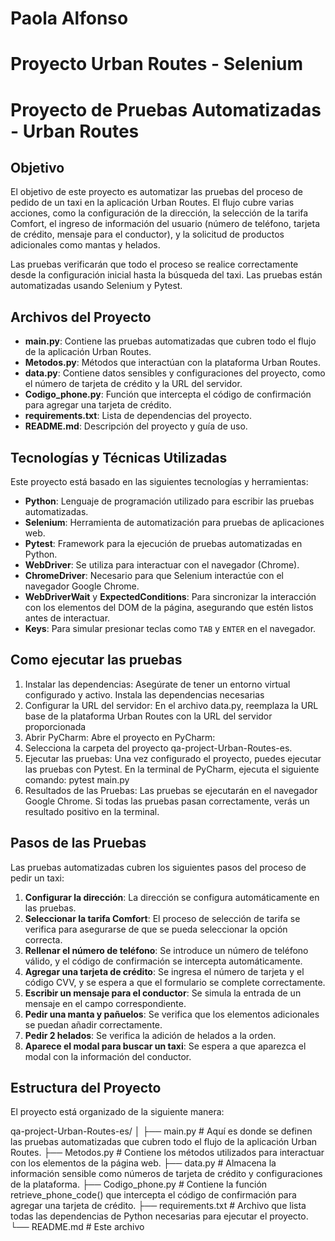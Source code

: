 ﻿# Paola Alfonso

# Proyecto Urban Routes - Selenium 

# Proyecto de Pruebas Automatizadas - Urban Routes

## Objetivo

El objetivo de este proyecto es automatizar las pruebas del proceso de pedido de un taxi en la aplicación Urban Routes. El flujo cubre varias acciones, como la configuración de la dirección, la selección de la tarifa Comfort, el ingreso de información del usuario (número de teléfono, tarjeta de crédito, mensaje para el conductor), y la solicitud de productos adicionales como mantas y helados.

Las pruebas verificarán que todo el proceso se realice correctamente desde la configuración inicial hasta la búsqueda del taxi. Las pruebas están automatizadas usando Selenium y Pytest.

## Archivos del Proyecto

- **main.py**: Contiene las pruebas automatizadas que cubren todo el flujo de la aplicación Urban Routes.
- **Metodos.py**: Métodos que interactúan con la plataforma Urban Routes.
- **data.py**: Contiene datos sensibles y configuraciones del proyecto, como el número de tarjeta de crédito y la URL del servidor.
- **Codigo_phone.py**: Función que intercepta el código de confirmación para agregar una tarjeta de crédito.
- **requirements.txt**: Lista de dependencias del proyecto.
- **README.md**: Descripción del proyecto y guía de uso.
  
## Tecnologías y Técnicas Utilizadas

Este proyecto está basado en las siguientes tecnologías y herramientas:

- **Python**: Lenguaje de programación utilizado para escribir las pruebas automatizadas.
- **Selenium**: Herramienta de automatización para pruebas de aplicaciones web.
- **Pytest**: Framework para la ejecución de pruebas automatizadas en Python.
- **WebDriver**: Se utiliza para interactuar con el navegador (Chrome).
- **ChromeDriver**: Necesario para que Selenium interactúe con el navegador Google Chrome.
- **WebDriverWait** y **ExpectedConditions**: Para sincronizar la interacción con los elementos del DOM de la página, asegurando que estén listos antes de interactuar.
- **Keys**: Para simular presionar teclas como `TAB` y `ENTER` en el navegador.
  
## Como ejecutar las pruebas

1. Instalar las dependencias: Asegúrate de tener un entorno virtual configurado y activo. Instala las dependencias necesarias
2. Configurar la URL del servidor: En el archivo data.py, reemplaza la URL base de la plataforma Urban Routes con la URL del servidor proporcionada
3. Abrir PyCharm: Abre el proyecto en PyCharm:
4. Selecciona la carpeta del proyecto qa-project-Urban-Routes-es.
5. Ejecutar las pruebas: Una vez configurado el proyecto, puedes ejecutar las pruebas con Pytest. En la terminal de PyCharm, ejecuta el siguiente comando:
    pytest main.py
6. Resultados de las Pruebas: Las pruebas se ejecutarán en el navegador Google Chrome. Si todas las pruebas pasan correctamente, verás un resultado positivo en la terminal.


## Pasos de las Pruebas
Las pruebas automatizadas cubren los siguientes pasos del proceso de pedir un taxi:

1. **Configurar la dirección**: La dirección se configura automáticamente en las pruebas.
2. **Seleccionar la tarifa Comfort**: El proceso de selección de tarifa se verifica para asegurarse de que se pueda seleccionar la opción correcta.
3. **Rellenar el número de teléfono**: Se introduce un número de teléfono válido, y el código de confirmación se intercepta automáticamente.
4. **Agregar una tarjeta de crédito**: Se ingresa el número de tarjeta y el código CVV, y se espera a que el formulario se complete correctamente.
5. **Escribir un mensaje para el conductor**: Se simula la entrada de un mensaje en el campo correspondiente.
6. **Pedir una manta y pañuelos**: Se verifica que los elementos adicionales se puedan añadir correctamente.
7. **Pedir 2 helados**: Se verifica la adición de helados a la orden.
8. **Aparece el modal para buscar un taxi**: Se espera a que aparezca el modal con la información del conductor.



## Estructura del Proyecto
El proyecto está organizado de la siguiente manera:

qa-project-Urban-Routes-es/
│
├── main.py                # Aquí es donde se definen las pruebas automatizadas que cubren todo el flujo de la aplicación Urban Routes.
├── Metodos.py             # Contiene los métodos utilizados para interactuar con los elementos de la página web.
├── data.py                # Almacena la información sensible como números de tarjeta de crédito y configuraciones de la plataforma.
├── Codigo_phone.py        # Contiene la función retrieve_phone_code() que intercepta el código de confirmación para agregar una tarjeta de crédito.
├── requirements.txt       # Archivo que lista todas las dependencias de Python necesarias para ejecutar el proyecto.
└── README.md              # Este archivo

